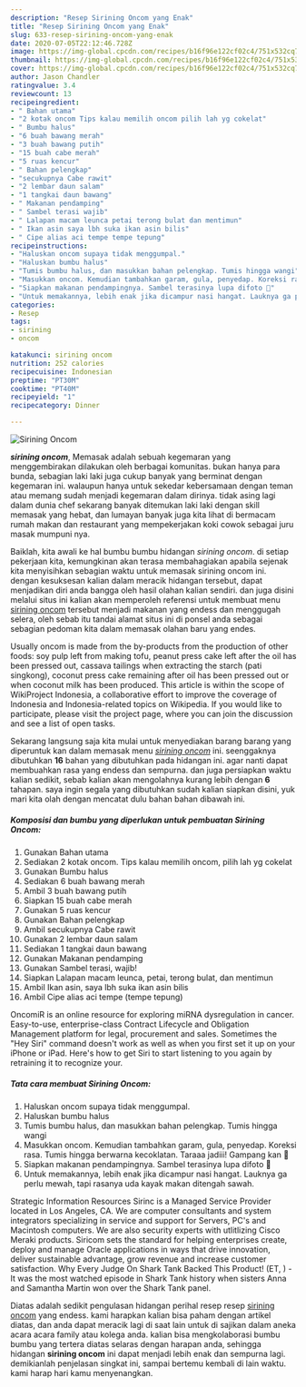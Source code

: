 ```yaml
---
description: "Resep Sirining Oncom yang Enak"
title: "Resep Sirining Oncom yang Enak"
slug: 633-resep-sirining-oncom-yang-enak
date: 2020-07-05T22:12:46.728Z
image: https://img-global.cpcdn.com/recipes/b16f96e122cf02c4/751x532cq70/sirining-oncom-foto-resep-utama.jpg
thumbnail: https://img-global.cpcdn.com/recipes/b16f96e122cf02c4/751x532cq70/sirining-oncom-foto-resep-utama.jpg
cover: https://img-global.cpcdn.com/recipes/b16f96e122cf02c4/751x532cq70/sirining-oncom-foto-resep-utama.jpg
author: Jason Chandler
ratingvalue: 3.4
reviewcount: 13
recipeingredient:
- " Bahan utama"
- "2 kotak oncom Tips kalau memilih oncom pilih lah yg cokelat"
- " Bumbu halus"
- "6 buah bawang merah"
- "3 buah bawang putih"
- "15 buah cabe merah"
- "5 ruas kencur"
- " Bahan pelengkap"
- "secukupnya Cabe rawit"
- "2 lembar daun salam"
- "1 tangkai daun bawang"
- " Makanan pendamping"
- " Sambel terasi wajib"
- " Lalapan macam leunca petai terong bulat dan mentimun"
- " Ikan asin saya lbh suka ikan asin bilis"
- " Cipe alias aci tempe tempe tepung"
recipeinstructions:
- "Haluskan oncom supaya tidak menggumpal."
- "Haluskan bumbu halus"
- "Tumis bumbu halus, dan masukkan bahan pelengkap. Tumis hingga wangi"
- "Masukkan oncom. Kemudian tambahkan garam, gula, penyedap. Koreksi rasa. Tumis hingga berwarna kecoklatan. Taraaa jadiii! Gampang kan 🤭"
- "Siapkan makanan pendampingnya. Sambel terasinya lupa difoto 🤭"
- "Untuk memakannya, lebih enak jika dicampur nasi hangat. Lauknya ga perlu mewah, tapi rasanya uda kayak makan ditengah sawah."
categories:
- Resep
tags:
- sirining
- oncom

katakunci: sirining oncom 
nutrition: 252 calories
recipecuisine: Indonesian
preptime: "PT30M"
cooktime: "PT40M"
recipeyield: "1"
recipecategory: Dinner

---
```



![Sirining Oncom](https://img-global.cpcdn.com/recipes/b16f96e122cf02c4/751x532cq70/sirining-oncom-foto-resep-utama.jpg)

<b><i>sirining oncom</i></b>, Memasak adalah sebuah kegemaran yang menggembirakan dilakukan oleh berbagai komunitas. bukan hanya para bunda, sebagian laki laki juga cukup banyak yang berminat dengan kegemaran ini. walaupun hanya untuk sekedar kebersamaan dengan teman atau memang sudah menjadi kegemaran dalam dirinya. tidak asing lagi dalam dunia chef sekarang banyak ditemukan laki laki dengan skill memasak yang hebat, dan lumayan banyak juga kita lihat di bermacam rumah makan dan restaurant yang mempekerjakan koki cowok sebagai juru masak mumpuni nya.

Baiklah, kita awali ke hal bumbu bumbu hidangan <i>sirining oncom</i>. di setiap pekerjaan kita, kemungkinan akan terasa membahagiakan apabila sejenak kita menyisihkan sebagian waktu untuk memasak sirining oncom ini. dengan kesuksesan kalian dalam meracik hidangan tersebut, dapat menjadikan diri anda bangga oleh hasil olahan kalian sendiri. dan juga disini melalui situs ini kalian akan memperoleh referensi untuk membuat menu <u>sirining oncom</u> tersebut menjadi makanan yang endess dan menggugah selera, oleh sebab itu tandai alamat situs ini di ponsel anda sebagai sebagian pedoman kita dalam memasak olahan baru yang endes.

Usually oncom is made from the by-products from the production of other foods: soy pulp left from making tofu, peanut press cake left after the oil has been pressed out, cassava tailings when extracting the starch (pati singkong), coconut press cake remaining after oil has been pressed out or when coconut milk has been produced. This article is within the scope of WikiProject Indonesia, a collaborative effort to improve the coverage of Indonesia and Indonesia-related topics on Wikipedia. If you would like to participate, please visit the project page, where you can join the discussion and see a list of open tasks.


Sekarang langsung saja kita mulai untuk menyediakan barang barang yang diperuntuk kan dalam memasak menu <u><i>sirining oncom</i></u> ini. seenggaknya dibutuhkan <b>16</b> bahan yang dibutuhkan pada hidangan ini. agar nanti dapat membuahkan rasa yang endess dan sempurna. dan juga persiapkan waktu kalian sedikit, sebab kalian akan mengolahnya kurang lebih dengan <b>6</b> tahapan. saya ingin segala yang dibutuhkan sudah kalian siapkan disini, yuk mari kita olah dengan mencatat dulu bahan bahan dibawah ini.

<!--inarticleads1-->

##### Komposisi dan bumbu yang diperlukan untuk pembuatan Sirining Oncom:

1. Gunakan  Bahan utama
1. Sediakan 2 kotak oncom. Tips kalau memilih oncom, pilih lah yg cokelat
1. Gunakan  Bumbu halus
1. Sediakan 6 buah bawang merah
1. Ambil 3 buah bawang putih
1. Siapkan 15 buah cabe merah
1. Gunakan 5 ruas kencur
1. Gunakan  Bahan pelengkap
1. Ambil secukupnya Cabe rawit
1. Gunakan 2 lembar daun salam
1. Sediakan 1 tangkai daun bawang
1. Gunakan  Makanan pendamping
1. Gunakan  Sambel terasi, wajib!
1. Siapkan  Lalapan macam leunca, petai, terong bulat, dan mentimun
1. Ambil  Ikan asin, saya lbh suka ikan asin bilis
1. Ambil  Cipe alias aci tempe (tempe tepung)


OncomiR is an online resource for exploring miRNA dysregulation in cancer. Easy-to-use, enterprise-class Contract Lifecycle and Obligation Management platform for legal, procurement and sales. Sometimes the &#34;Hey Siri&#34; command doesn&#39;t work as well as when you first set it up on your iPhone or iPad. Here&#39;s how to get Siri to start listening to you again by retraining it to recognize your. 

<!--inarticleads2-->

##### Tata cara membuat Sirining Oncom:

1. Haluskan oncom supaya tidak menggumpal.
1. Haluskan bumbu halus
1. Tumis bumbu halus, dan masukkan bahan pelengkap. Tumis hingga wangi
1. Masukkan oncom. Kemudian tambahkan garam, gula, penyedap. Koreksi rasa. Tumis hingga berwarna kecoklatan. Taraaa jadiii! Gampang kan 🤭
1. Siapkan makanan pendampingnya. Sambel terasinya lupa difoto 🤭
1. Untuk memakannya, lebih enak jika dicampur nasi hangat. Lauknya ga perlu mewah, tapi rasanya uda kayak makan ditengah sawah.


Strategic Information Resources Sirinc is a Managed Service Provider located in Los Angeles, CA. We are computer consultants and system integrators specializing in service and support for Servers, PC&#39;s and Macintosh computers. We are also security experts with utlitlizing Cisco Meraki products. Siricom sets the standard for helping enterprises create, deploy and manage Oracle applications in ways that drive innovation, deliver sustainable advantage, grow revenue and increase customer satisfaction. Why Every Judge On Shark Tank Backed This Product! (ET, ) - It was the most watched episode in Shark Tank history when sisters Anna and Samantha Martin won over the Shark Tank panel. 

Diatas adalah sedikit pengulasan hidangan perihal resep resep <u>sirining oncom</u> yang endess. kami harapkan kalian bisa paham dengan artikel diatas, dan anda dapat meracik lagi di saat lain untuk di sajikan dalam aneka acara acara family atau kolega anda. kalian bisa mengkolaborasi bumbu bumbu yang tertera diatas selaras dengan harapan anda, sehingga hidangan <b>sirining oncom</b> ini dapat menjadi lebih enak dan sempurna lagi. demikianlah penjelasan singkat ini, sampai bertemu kembali di lain waktu. kami harap hari kamu menyenangkan.
